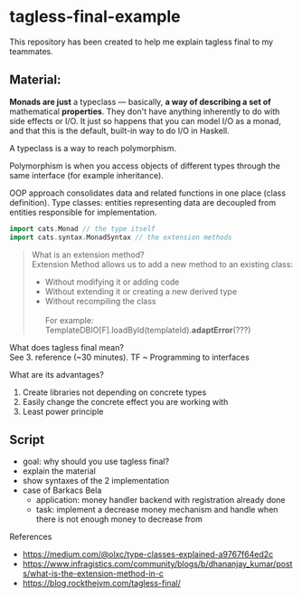 # tagless-final-example

This repository has been created to help me explain tagless final to my teammates.

## Material:

**Monads are just** a typeclass — basically, **a way of describing a set of** mathematical **properties**. They don't have anything
inherently to do with side effects or I/O. It just so happens that you can model I/O as a monad, and that this is the
default, built-in way to do I/O in Haskell.

A typeclass is a way to reach polymorphism.

Polymorphism is when you access objects of different types through the same interface (for example inheritance).

OOP approach consolidates data and related functions in one place (class definition). Type classes: entities
representing data are decoupled from entities responsible for implementation.

```scala
import cats.Monad // the type itself
import cats.syntax.MonadSyntax // the extension methods
```

>What is an extension method? <br/>
Extension Method allows us to add a new method to an existing class:
>- Without modifying it or adding code
>- Without extending it or creating a new derived type
>- Without recompiling the class<br/><br/>
>For example: TemplateDBIO[F].loadById(templateId).**adaptError**(???)

What does tagless final mean? <br />
See 3. reference (~30 minutes). TF ~ Programming to interfaces

What are its advantages?
1. Create libraries not depending on concrete types
2. Easily change the concrete effect you are working with
3. Least power principle

## Script

- goal: why should you use tagless final?
- explain the material
- show syntaxes of the 2 implementation
- case of Barkacs Bela
  - application: money handler backend with registration already done 
  - task: implement a decrease money mechanism and handle when there is not enough money to decrease from

References
- https://medium.com/@olxc/type-classes-explained-a9767f64ed2c
- https://www.infragistics.com/community/blogs/b/dhananjay_kumar/posts/what-is-the-extension-method-in-c
- https://blog.rockthejvm.com/tagless-final/